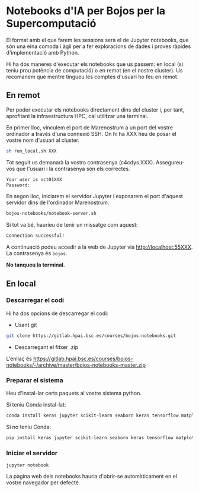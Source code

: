 ﻿# Notebooks d'IA per Bojos per la Supercomputació

El format amb el que farem les sessions serà el de Jupyter notebooks, que són una eina còmoda
i àgil per a fer exploracions de dades i proves ràpides d'implementació amb Python.

Hi ha dos maneres d'executar els notebooks que us passem: en local (si teniu prou potència
de computació) o en remot (en el nostre cluster). Us recomanem que mentre tingueu les comptes
d'usuari ho feu en remot.

## En remot

Per poder executar els notebooks directament dins del cluster i, per tant,
aprofitant la infraestructura HPC, cal utilitzar una terminal. 

En primer lloc, vinculem el port de Marenostrum a un port del vostre ordinador a través d'una connexió SSH. On hi ha XXX heu de posar el vostre nom d’usuari al cluster. 

```bash
sh run_local.sh XXX 
```

Tot seguit us demanarà la vostra contrasenya (c4cdys.XXX). Assegureu-vos que l'usuari i la contrasenya són els correctes.

```bash
Your user is nct01XXX
Password:
```

En segon lloc, iniciarem el servidor Jupyter i exposarem el port d'aquest servidor dins de l'ordinador Marenostrum.


```bash
bojos-notebooks/notebook-server.sh
```

Si tot va bé, hauríeu de tenir un missatge com aquest:

```bash
Connection successful!
```

A continuació podeu accedir a la web de Jupyter via [http://localhost:55XXX](http://localhost:55).
La contrasenya és `bojos`.

**No tanqueu la terminal.**

## En local

### Descarregar el codi

Hi ha dos opcions de descarregar el codi:

 * Usant git

```bash
git clone https://gitlab.hpai.bsc.es/courses/bojos-notebooks.git
```

 * Descarregant el fitxer .zip

L'enllaç és https://gitlab.hpai.bsc.es/courses/bojos-notebooks/-/archive/master/bojos-notebooks-master.zip

### Preparar el sistema

Heu d'instal-lar certs paquets al vostre sistema python.

Si teniu Conda instal-lat:

```bash
conda install keras jupyter scikit-learn seaborn keras tensorflow matplotlib numpy pandas scipy
```

Si no teniu Conda:

```bash
pip install keras jupyter scikit-learn seaborn keras tensorflow matplotlib numpy pandas scipy
```

### Iniciar el servidor

```hbash
jupyter notebook
```

La pàgina web dels notebooks hauria d'obrir-se automàticament en el vostre navegador per defecte.
